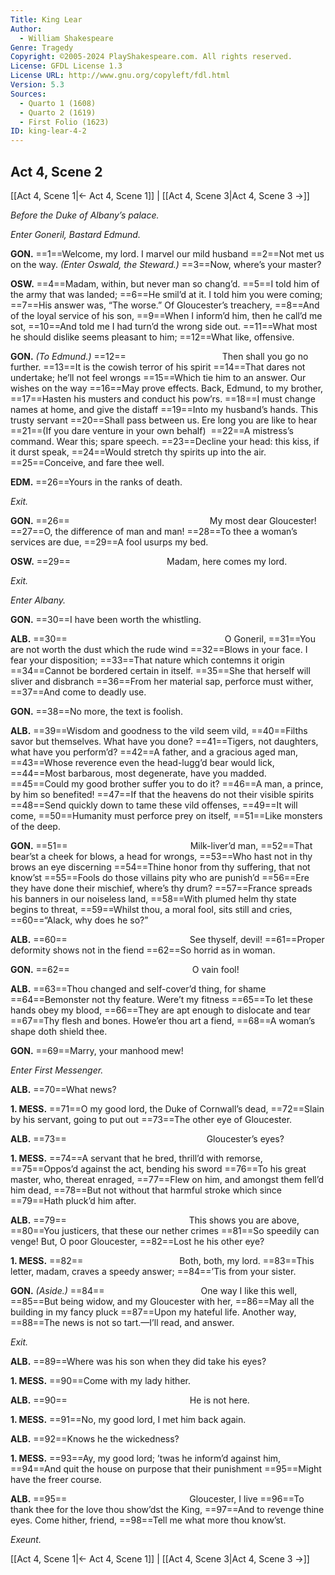 ```yaml
---
Title: King Lear
Author: 
  - William Shakespeare
Genre: Tragedy
Copyright: ©2005-2024 PlayShakespeare.com. All rights reserved.
License: GFDL License 1.3
License URL: http://www.gnu.org/copyleft/fdl.html
Version: 5.3
Sources:
  - Quarto 1 (1608)
  - Quarto 2 (1619)
  - First Folio (1623)
ID: king-lear-4-2
---
```


## Act 4, Scene 2
[[Act 4, Scene 1|← Act 4, Scene 1]] | [[Act 4, Scene 3|Act 4, Scene 3 →]]

*Before the Duke of Albany’s palace.*

*Enter Goneril, Bastard Edmund.*

**GON.**
==1==Welcome, my lord. I marvel our mild husband
==2==Not met us on the way.
*(Enter Oswald, the Steward.)*
==3==Now, where’s your master?

**OSW.**
==4==Madam, within, but never man so chang’d.
==5==I told him of the army that was landed;
==6==He smil’d at it. I told him you were coming;
==7==His answer was, “The worse.” Of Gloucester’s treachery,
==8==And of the loyal service of his son,
==9==When I inform’d him, then he call’d me sot,
==10==And told me I had turn’d the wrong side out.
==11==What most he should dislike seems pleasant to him;
==12==What like, offensive.

**GON.**
*(To Edmund.)*
==12==           Then shall you go no further.
==13==It is the cowish terror of his spirit
==14==That dares not undertake; he’ll not feel wrongs
==15==Which tie him to an answer. Our wishes on the way
==16==May prove effects. Back, Edmund, to my brother,
==17==Hasten his musters and conduct his pow’rs.
==18==I must change names at home, and give the distaff
==19==Into my husband’s hands. This trusty servant
==20==Shall pass between us. Ere long you are like to hear
==21==(If you dare venture in your own behalf) 
==22==A mistress’s command. Wear this; spare speech.
==23==Decline your head: this kiss, if it durst speak,
==24==Would stretch thy spirits up into the air.
==25==Conceive, and fare thee well.

**EDM.**
==26==Yours in the ranks of death.

*Exit.*

**GON.**
==26==                My most dear Gloucester!
==27==O, the difference of man and man!
==28==To thee a woman’s services are due,
==29==A fool usurps my bed.

**OSW.**
==29==           Madam, here comes my lord.

*Exit.*

*Enter Albany.*

**GON.**
==30==I have been worth the whistling.

**ALB.**
==30==                  O Goneril,
==31==You are not worth the dust which the rude wind
==32==Blows in your face. I fear your disposition;
==33==That nature which contemns it origin
==34==Cannot be bordered certain in itself.
==35==She that herself will sliver and disbranch
==36==From her material sap, perforce must wither,
==37==And come to deadly use.

**GON.**
==38==No more, the text is foolish.

**ALB.**
==39==Wisdom and goodness to the vild seem vild,
==40==Filths savor but themselves. What have you done?
==41==Tigers, not daughters, what have you perform’d?
==42==A father, and a gracious aged man,
==43==Whose reverence even the head-lugg’d bear would lick,
==44==Most barbarous, most degenerate, have you madded.
==45==Could my good brother suffer you to do it?
==46==A man, a prince, by him so benefited!
==47==If that the heavens do not their visible spirits
==48==Send quickly down to tame these vild offenses,
==49==It will come,
==50==Humanity must perforce prey on itself,
==51==Like monsters of the deep.

**GON.**
==51==              Milk-liver’d man,
==52==That bear’st a cheek for blows, a head for wrongs,
==53==Who hast not in thy brows an eye discerning
==54==Thine honor from thy suffering, that not know’st
==55==Fools do those villains pity who are punish’d
==56==Ere they have done their mischief, where’s thy drum?
==57==France spreads his banners in our noiseless land,
==58==With plumed helm thy state begins to threat,
==59==Whilst thou, a moral fool, sits still and cries,
==60==“Alack, why does he so?”

**ALB.**
==60==              See thyself, devil!
==61==Proper deformity shows not in the fiend
==62==So horrid as in woman.

**GON.**
==62==              O vain fool!

**ALB.**
==63==Thou changed and self-cover’d thing, for shame
==64==Bemonster not thy feature. Were’t my fitness
==65==To let these hands obey my blood,
==66==They are apt enough to dislocate and tear
==67==Thy flesh and bones. Howe’er thou art a fiend,
==68==A woman’s shape doth shield thee.

**GON.**
==69==Marry, your manhood mew!

*Enter First Messenger.*

**ALB.**
==70==What news?

**1. MESS.**
==71==O my good lord, the Duke of Cornwall’s dead,
==72==Slain by his servant, going to put out
==73==The other eye of Gloucester.

**ALB.**
==73==                Gloucester’s eyes?

**1. MESS.**
==74==A servant that he bred, thrill’d with remorse,
==75==Oppos’d against the act, bending his sword
==76==To his great master, who, thereat enraged,
==77==Flew on him, and amongst them fell’d him dead,
==78==But not without that harmful stroke which since
==79==Hath pluck’d him after.

**ALB.**
==79==              This shows you are above,
==80==You justicers, that these our nether crimes
==81==So speedily can venge! But, O poor Gloucester,
==82==Lost he his other eye?

**1. MESS.**
==82==           Both, both, my lord.
==83==This letter, madam, craves a speedy answer;
==84==’Tis from your sister.

**GON.**
*(Aside.)*
==84==           One way I like this well,
==85==But being widow, and my Gloucester with her,
==86==May all the building in my fancy pluck
==87==Upon my hateful life. Another way,
==88==The news is not so tart.—I’ll read, and answer.

*Exit.*

**ALB.**
==89==Where was his son when they did take his eyes?

**1. MESS.**
==90==Come with my lady hither.

**ALB.**
==90==              He is not here.

**1. MESS.**
==91==No, my good lord, I met him back again.

**ALB.**
==92==Knows he the wickedness?

**1. MESS.**
==93==Ay, my good lord; ’twas he inform’d against him,
==94==And quit the house on purpose that their punishment
==95==Might have the freer course.

**ALB.**
==95==              Gloucester, I live
==96==To thank thee for the love thou show’dst the King,
==97==And to revenge thine eyes. Come hither, friend,
==98==Tell me what more thou know’st.

*Exeunt.*

[[Act 4, Scene 1|← Act 4, Scene 1]] | [[Act 4, Scene 3|Act 4, Scene 3 →]]
